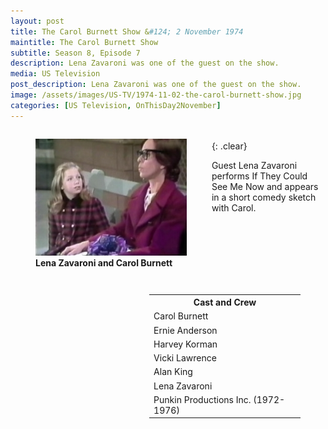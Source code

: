 ```yaml
---
layout: post
title: The Carol Burnett Show &#124; 2 November 1974
maintitle: The Carol Burnett Show
subtitle: Season 8, Episode 7
description: Lena Zavaroni was one of the guest on the show.
media: US Television
post_description: Lena Zavaroni was one of the guest on the show.
image: /assets/images/US-TV/1974-11-02-the-carol-burnett-show.jpg
categories: [US Television, OnThisDay2November]
---
```


<figure class="fig1">
<img src="/assets/images/US-TV/1974-11-02-the-carol-burnett-show.jpg" class="full-width">
<figcaption>
<strong>Lena Zavaroni and Carol Burnett</strong>
</figcaption>
</figure>

<figure class="fig2">
<table>
<tr><th>Cast and Crew</th></tr>
<tr><td>Carol Burnett</td></tr>
<tr><td>Ernie Anderson</td></tr>
<tr><td>Harvey Korman</td></tr>
<tr><td>Vicki Lawrence</td></tr>
<tr><td>Alan King</td></tr>
<tr><td>Lena Zavaroni</td></tr>
<tr><td>Punkin Productions Inc. (1972-1976)</td></tr>
</table>
</figure>

<br />{: .clear}

Guest Lena Zavaroni performs If They Could See Me Now and appears in a short comedy sketch with Carol.

<style>
.fig1 {float:left; width:48%;}
figcaption {float:left; width:100%;}

.fig2 {float:right; width:48%;}
figcaption {float:left; width:100%;}

@media only screen and (max-width: 700px) {
.fig1, .fig2 {float:left; width:100%;}
figcaption {float:left; width:90%; margin-bottom: 10px;}
}
</style>

